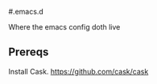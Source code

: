 #.emacs.d

Where the emacs config doth live

## Prereqs

Install Cask. https://github.com/cask/cask
